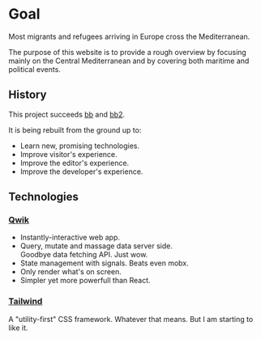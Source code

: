 # Goal

Most migrants and refugees arriving in Europe cross the Mediterranean.

The purpose of this website is to provide a rough overview by focusing mainly on the Central Mediterranean and by covering both maritime and political events.

## History

This project succeeds [bb](https://github.com/barbalex/bb) and [bb2](https://github.com/barbalex/bb2).

It is being rebuilt from the ground up to:

- Learn new, promising technologies.
- Improve visitor's experience.
- Improve the editor's experience.
- Improve the developer's experience.

## Technologies

### [Qwik](https://qwik.builder.io)

- Instantly-interactive web app.
- Query, mutate and massage data server side.<br/>
  Goodbye data fetching API. Just wow.
- State management with signals. Beats even mobx.
- Only render what's on screen.
- Simpler yet more powerfull than React.

### [Tailwind](https://tailwindcss.com)<br/>

A "utility-first" CSS framework. Whatever that means. But I am starting to like it.
